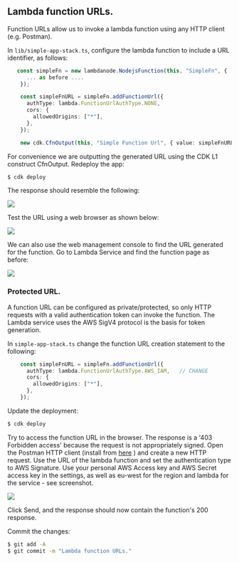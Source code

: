 ## Lambda function URLs.

Function URLs allow us to invoke a lambda function using any HTTP client (e.g. Postman). 

In `lib/simple-app-stack.ts`, configure the lambda function to include a URL identifier, as follows:
~~~ts
   const simpleFn = new lambdanode.NodejsFunction(this, "SimpleFn", {
      ... as before ....
    });

    const simpleFnURL = simpleFn.addFunctionUrl({
      authType: lambda.FunctionUrlAuthType.NONE,
      cors: {
        allowedOrigins: ["*"],
      },
    });

    new cdk.CfnOutput(this, "Simple Function Url", { value: simpleFnURL.url });
~~~
For convenience we are outputting the generated URL using the CDK L1 construct CfnOutput. Redeploy the app:
~~~bash
$ cdk deploy
~~~
The response should resemble the following:

![][furl]

Test the URL using a web browser as shown below:

![][browserres]

We can also use the web management console to find the URL generated for the function. Go to Lambda Service and find the function page as before: 

![][furlconsole]

### Protected URL.

A function URL can be configured as private/protected, so only HTTP requests with a valid authentication token can invoke the function. The Lambda service uses the AWS SigV4 protocol is the basis for token generation. 

In `simple-app-stack.ts` change the function URL creation statement to the following:
~~~ts
    const simpleFnURL = simpleFn.addFunctionUrl({
      authType: lambda.FunctionUrlAuthType.AWS_IAM,   // CHANGE
      cors: {
        allowedOrigins: ["*"],
      },
    });
~~~
Update the deployment:
~~~bash
$ cdk deploy
~~~
Try to access the function URL in the browser. The response is a '403 Forbidden access' because the request is not appropriately signed. Open the Postman HTTP client (install from [here][postman] ) and create a new HTTP request. Use the URL of the lambda function and set the authentication type to AWS Signature. Use your personal AWS Access key and AWS Secret access key in the settings, as well as eu-west for the region and lambda for the service - see screenshot.

![][postreq]

Click Send, and the response should now contain the function's 200 response.

Commit the changes:
~~~bash
$ git add -A
$ git commit -m "Lambda function URLs."
~~~

[furl]: ./img/furl.png
[browserres]: ./img/browserres.png
[furlconsole]: ./img/furlconsole.png
[postreq]: ./img/postreq.png
[postman]: https://www.postman.com/downloads/
